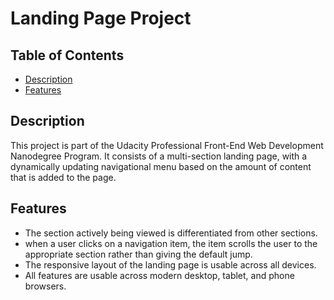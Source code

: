 # Landing Page Project

## Table of Contents

* [Description](#description)
* [Features](#features)

## Description

This project is part of the Udacity Professional Front-End Web Development Nanodegree Program.
It consists of a multi-section landing page, with a dynamically updating navigational menu based on the amount of content that is added to the page.


## Features

- The section actively being viewed is differentiated from other sections.
- when a user clicks on a navigation item, the item scrolls the user to the appropriate section rather than giving the default jump.
- The responsive layout of the landing page is usable across all devices.
- All features are usable across modern desktop, tablet, and phone browsers.
